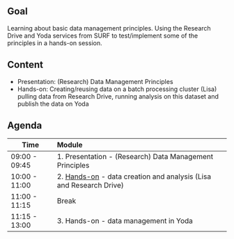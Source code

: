 ## Goal

Learning about basic data management principles. Using the Research Drive and Yoda services from SURF to test/implement some of the principles in a hands-on session.



## Content

- Presentation: (Research) Data Management Principles 
- Hands-on: Creating/reusing data on a batch processing cluster (Lisa) pulling data from Research Drive, running analysis on this dataset and publish the data on Yoda


## Agenda

| Time           | Module              | 
| -------------- |:-------------|
|  09:00 - 09:45 | 1. Presentation - (Research) Data Management Principles |                                      
|  10:00 - 11:00 | 2. [Hands-on](https://github.com/maithili-k/uva-rdm-jan-2023/blob/main/2-data-creation-and-analysis/lisa-researchdrive-exercise.md) - data creation and analysis (Lisa and Research Drive)|
|  11:00 - 11:15 | Break |
|  11:15 - 13:00 | 3. Hands-on - data management in Yoda |
